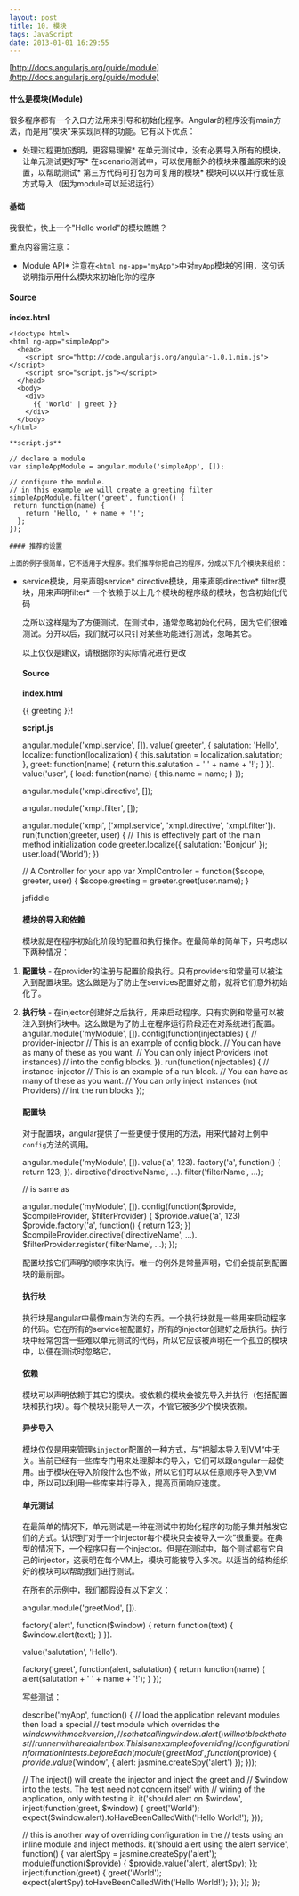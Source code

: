 ```yaml
---
layout: post
title: 10. 模块
tags: JavaScript
date: 2013-01-01 16:29:55
---
```


[http://docs.angularjs.org/guide/module](http://docs.angularjs.org/guide/module)

#### 什么是模块(Module)

很多程序都有一个入口方法用来引导和初始化程序。Angular的程序没有main方法，而是用“模块”来实现同样的功能。它有以下优点：

*   处理过程更加透明，更容易理解*   在单元测试中，没有必要导入所有的模块，让单元测试更好写*   在scenario测试中，可以使用额外的模块来覆盖原来的设置，以帮助测试*   第三方代码可打包为可复用的模块*   模块可以以并行或任意方式导入（因为module可以延迟运行）

#### 基础

我很忙，快上一个"Hello world"的模块瞧瞧？

重点内容需注意：

*   Module API*   注意在`<html ng-app="myApp">`中对`myApp`模块的引用，这句话说明指示用什么模块来初始化你的程序

#### Source

**index.html**

    <!doctype html>
    <html ng-app="simpleApp">
      <head>
        <script src="http://code.angularjs.org/angular-1.0.1.min.js"></script>
        <script src="script.js"></script>
      </head>
      <body>
        <div>
          {{ 'World' | greet }}
        </div>
      </body>
    </html>

    **script.js**

    // declare a module
    var simpleAppModule = angular.module('simpleApp', []);

    // configure the module.
    // in this example we will create a greeting filter
    simpleAppModule.filter('greet', function() {
     return function(name) {
        return 'Hello, ' + name + '!';
      };
    });

    #### 推荐的设置

    上面的例子很简单，它不适用于大程序。我们推荐你把自己的程序，分成以下几个模块来组织：

*   service模块，用来声明service*   directive模块，用来声明directive*   filter模块，用来声明filter*   一个依赖于以上几个模块的程序级的模块，包含初始化代码

    之所以这样是为了方便测试。在测试中，通常忽略初始化代码，因为它们很难测试。分开以后，我们就可以只针对某些功能进行测试，忽略其它。

    以上仅仅是建议，请根据你的实际情况进行更改

    #### Source

    **index.html**

    <!doctype html>
    <html ng-app="xmpl">
      <head>
        <script src="http://code.angularjs.org/angular-1.0.1.min.js"></script>
        <script src="script.js"></script>
      </head>
      <body>
        <div ng-controller="XmplController">
          {{ greeting }}!
        </div>
      </body>
    </html>

    **script.js**

    angular.module('xmpl.service', []).
      value('greeter', {
        salutation: 'Hello',
        localize: function(localization) {
          this.salutation = localization.salutation;
        },
        greet: function(name) {
          return this.salutation + ' ' + name + '!';
        }
      }).
      value('user', {
        load: function(name) {
          this.name = name;
        }
      });

    angular.module('xmpl.directive', []);

    angular.module('xmpl.filter', []);

    angular.module('xmpl', ['xmpl.service', 'xmpl.directive', 'xmpl.filter']).
      run(function(greeter, user) {
        // This is effectively part of the main method initialization code
        greeter.localize({
          salutation: 'Bonjour'
        });
        user.load('World');
      })

    // A Controller for your app
    var XmplController = function($scope, greeter, user) {
      $scope.greeting = greeter.greet(user.name);
    }

    jsfiddle

    #### 模块的导入和依赖

    模块就是在程序初始化阶段的配置和执行操作。在最简单的简单下，只考虑以下两种情况：

1.  **配置块** - 在provider的注册与配置阶段执行。只有providers和常量可以被注入到配置块里。这么做是为了防止在services配置好之前，就将它们意外初始化了。
2.  **执行块** - 在injector创建好之后执行，用来启动程序。只有实例和常量可以被注入到执行块中。这么做是为了防止在程序运行阶段还在对系统进行配置。
    angular.module('myModule', []).
      config(function(injectables) { // provider-injector
        // This is an example of config block.
        // You can have as many of these as you want.
        // You can only inject Providers (not instances)
        // into the config blocks.
      }).
      run(function(injectables) { // instance-injector
        // This is an example of a run block.
        // You can have as many of these as you want.
        // You can only inject instances (not Providers)
        // int the run blocks
      });

    #### 配置块

    对于配置块，angular提供了一些更便于使用的方法，用来代替对上例中`config`方法的调用。

    angular.module('myModule', []).
      value('a', 123).
      factory('a', function() { return 123; }).
      directive('directiveName', ...).
      filter('filterName', ...);

    // is same as

    angular.module('myModule', []).
      config(function($provide, $compileProvider, $filterProvider) {
        $provide.value('a', 123)
        $provide.factory('a', function() { return 123; })
        $compileProvider.directive('directiveName', ...).
        $filterProvider.register('filterName', ...);
      });

    配置块按它们声明的顺序来执行。唯一的例外是常量声明，它们会提前到配置块的最前部。

    #### 执行块

    执行块是angular中最像main方法的东西。一个执行块就是一些用来启动程序的代码。它在所有的service被配置好，所有的injector创建好之后执行。执行块中经常包含一些难以单元测试的代码，所以它应该被声明在一个孤立的模块中，以便在测试时忽略它。

    #### 依赖

    模块可以声明依赖于其它的模块。被依赖的模块会被先导入并执行（包括配置块和执行块）。每个模块只能导入一次，不管它被多少个模块依赖。

    #### 异步导入

    模块仅仅是用来管理`$injector`配置的一种方式，与“把脚本导入到VM“中无关。当前已经有一些库专门用来处理脚本的导入，它们可以跟angular一起使用。由于模块在导入阶段什么也不做，所以它们可以以任意顺序导入到VM中，所以可以利用一些库来并行导入，提高页面响应速度。

    #### 单元测试

    在最简单的情况下，单元测试是一种在测试中初始化程序的功能子集并触发它们的方式。认识到“对于一个injector每个模块只会被导入一次”很重要。在典型的情况下，一个程序只有一个injector。但是在测试中，每个测试都有它自己的injector，这表明在每个VM上，模块可能被导入多次。以适当的结构组织好的模块可以帮助我们进行测试。

    在所有的示例中，我们都假设有以下定义：

    angular.module('greetMod', []).

      factory('alert', function($window) {
        return function(text) {
          $window.alert(text);
        }
      }).

      value('salutation', 'Hello').

      factory('greet', function(alert, salutation) {
        return function(name) {
          alert(salutation + ' ' + name + '!');
        }
      });

    写些测试：

    describe('myApp', function() {
      // load the application relevant modules then load a special
      // test module which overrides the $window with mock version,
      // so that calling window.alert() will not block the test
      // runner with a real alert box. This is an example of overriding
      // configuration information in tests.
      beforeEach(module('greetMod', function($provide) {
        $provide.value('$window', {
          alert: jasmine.createSpy('alert')
        });
      }));

      // The inject() will create the injector and inject the greet and
      // $window into the tests. The test need not concern itself with
      // wiring of the application, only with testing it.
      it('should alert on $window', inject(function(greet, $window) {
        greet('World');
        expect($window.alert).toHaveBeenCalledWith('Hello World!');
      }));

      // this is another way of overriding configuration in the
      // tests using an inline module and inject methods.
      it('should alert using the alert service', function() {
        var alertSpy = jasmine.createSpy('alert');
        module(function($provide) {
          $provide.value('alert', alertSpy);
        });
        inject(function(greet) {
          greet('World');
          expect(alertSpy).toHaveBeenCalledWith('Hello World!');
        });
      });
    });
